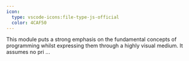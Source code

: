 ```yaml
---
icon:
  type: vscode-icons:file-type-js-official
  color: 4CAF50
---
```


This module puts a strong emphasis on the fundamental concepts of programming whilst expressing them through a highly visual medium. It assumes no pri ... 
